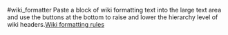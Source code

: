 #wiki_formatter
Paste a block of wiki formatting text into the large text area and use the buttons at the bottom to raise and lower the hierarchy level of wiki headers.[Wiki formatting rules](http://jclaw.github.io/wiki_formatter/)
